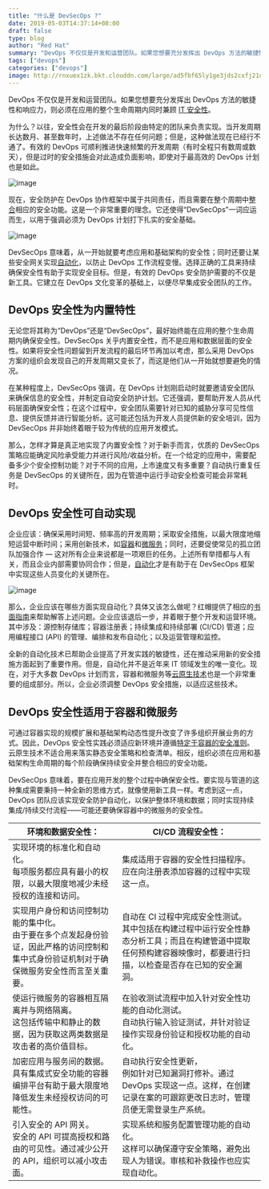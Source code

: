 ```yaml
---
title: "什么是 DevSecOps ?"
date: 2019-05-03T14:37:14+08:00
draft: false
type: blog
author: "Red Hat"
summary: "DevOps 不仅仅是开发和运营团队。如果您想要充分发挥出 DevOps 方法的敏捷性和响应力，则必须在应用的整个生命周期内同时兼顾 IT 安全性。"
tags: ["devops"]
categories: ["devops"]
image: http://rnxuex1zk.bkt.clouddn.com/large/ad5fbf65ly1ge3jds2cxfj21qi15owio.jpg
---
```

DevOps 不仅仅是开发和运营团队。如果您想要充分发挥出 DevOps 方法的敏捷性和响应力，则必须在应用的整个生命周期内同时兼顾 [IT 安全性](https://www.redhat.com/zh/topics/security)。

为什么？以往，安全性会在开发的最后阶段由特定的团队来负责实现。当开发周期长达数月、甚至数年时，上述做法不存在任何问题；但是，这种做法现在已经行不通了。有效的 DevOps 可顺利推进快速频繁的开发周期（有时全程只有数周或数天），但是过时的安全措施会对此造成负面影响，即使对于最高效的 DevOps 计划也是如此。

![image](http://rnxuex1zk.bkt.clouddn.com/large/ad5fbf65gy1g2o4h6asbfj20b9077q3d.jpg)

现在，安全防护在 DevOps 协作框架中属于共同责任，而且需要在整个周期中[整合](https://www.redhat.com/zh/challenges/integration)相应的安全功能。这是一个非常重要的理念。它还使得“DevSecOps”一词应运而生，以用于强调必须为 DevOps 计划打下扎实的安全基础。

![image](http://rnxuex1zk.bkt.clouddn.com/large/ad5fbf65gy1g2o4i7spd6j20b908k0t7.jpg)

DevSecOps 意味着，从一开始就要考虑应用和基础架构的安全性；同时还要让某些安全网关实现[自动化](https://www.redhat.com/zh/topics/automation)，以防止 DevOps 工作流程变慢。选择正确的工具来持续确保安全性有助于实现安全目标。但是，有效的 DevOps 安全防护需要的不仅是新工具。它建立在 DevOps 文化变革的基础上，以便尽早集成安全团队的工作。

## DevOps 安全性为内置特性

无论您将其称为“DevOps”还是“DevSecOps”，最好始终能在应用的整个生命周期内确保安全性。DevSecOps 关乎内置安全性，而不是应用和数据层面的安全性。如果将安全性问题留到开发流程的最后环节再加以考虑，那么采用 DevOps 方案的组织会发现自己的开发周期又变长了，而这是他们从一开始就想要避免的情况。

在某种程度上，DevSecOps 强调，在 DevOps 计划刚启动时就要邀请安全团队来确保信息的安全性，并制定自动安全防护计划。它还强调，要帮助开发人员从代码层面确保安全性；在这个过程中，安全团队需要针对已知的威胁分享可见性信息、提供反馈并进行智能分析。这可能还包括为开发人员提供新的安全培训，因为 DevSecOps 并非始终着眼于较为传统的应用开发模式。

那么，怎样才算是真正地实现了内置安全性？对于新手而言，优质的 DevSecOps 策略应能确定风险承受能力并进行风险/收益分析。在一个给定的应用中，需要配备多少个安全控制功能？对于不同的应用，上市速度又有多重要？自动执行重复任务是 DevSecOps 的关键所在，因为在管道中运行手动安全检查可能会非常耗时。

## DevOps 安全性可自动实现

企业应该：确保采用时间短、频率高的开发周期；采取安全措施，以最大限度地缩短运营中断时间；采用创新技术，如[容器](https://www.redhat.com/zh/topics/containers)和[微服务](https://www.redhat.com/zh/topics/microservices)；同时，还要促使常见的孤立团队加强合作 — 这对所有企业来说都是一项艰巨的任务。上述所有举措都与人有关，而且企业内部需要协同合作；但是，[自动化](https://www.redhat.com/zh/topics/automation/whats-it-automation)才是有助于在 DevSecOps 框架中实现这些人员变化的关键所在。

![image](http://rnxuex1zk.bkt.clouddn.com/large/ad5fbf65gy1g2o4kwhrauj20f9065aao.jpg)

那么，企业应该在哪些方面实现自动化？具体又该怎么做呢？红帽提供了相应的[书面指南](https://itrevolution.com/book/devops-and-audit/)来帮助解答上述问题。企业应该退后一步，并着眼于整个开发和运营环境。其中涉及：源控制存储库；容器注册表；持续集成和持续部署 (CI/CD) 管道；应用编程接口 (API) 的管理、编排和发布自动化；以及运营管理和监控。

全新的自动化技术已帮助企业提高了开发实践的敏捷性，还在推动采用新的安全措施方面起到了重要作用。但是，自动化并不是近年来 IT 领域发生的唯一变化。现在，对于大多数 DevOps 计划而言，容器和微服务等[云原生技术](https://www.redhat.com/zh/challenges/cloud-infrastructure)也是一个非常重要的组成部分。所以，企业必须调整 DevOps 安全措施，以适应这些技术。

## DevOps 安全性适用于容器和微服务

可通过容器实现的规模扩展和基础架构动态性提升改变了许多组织开展业务的方式。因此，DevOps 安全性实践必须适应新环境并遵循[特定于容器的安全准则](https://csrc.nist.gov/publications/detail/nistir/8176/final)。云原生技术不适合用来落实静态安全策略和检查清单。相反，组织必须在应用和基础架构生命周期的每个阶段确保持续安全并整合相应的安全功能。

DevSecOps 意味着，要在应用开发的整个过程中确保安全性。要实现与管道的这种集成需要秉持一种全新的思维方式，就像使用新工具一样。考虑到这一点，DevOps 团队应该实现安全防护自动化，以保护整体环境和数据；同时实现持续集成/持续交付流程——可能还要确保容器中的微服务的安全性。

| 环境和数据安全性： | CI/CD 流程安全性： |
| --- | --- |
| 实现环境的标准化和自动化。<br>每项服务都应具有最小的权限，以最大限度地减少未经授权的连接和访问。 | 集成适用于容器的安全性扫描程序。<br>应在向注册表添加容器的过程中实现这一点。 |
| 实现用户身份和访问控制功能的集中化。<br>由于要在多个点发起身份验证，因此严格的访问控制和集中式身份验证机制对于确保微服务安全性而言至关重要。 | 自动在 CI 过程中完成安全性测试。<br>其中包括在构建过程中运行安全性静态分析工具；而且在构建管道中提取任何预构建容器映像时，都要进行扫描，以检查是否存在已知的安全漏洞。 |
| 使运行微服务的容器相互隔离并与网络隔离。<br>这包括传输中和静止的数据，因为获取这两类数据是攻击者的高价值目标。 | 在验收测试流程中加入针对安全性功能的自动化测试。<br>自动执行输入验证测试，并针对验证操作实现身份验证和授权功能的自动化。 |
| 加密应用与服务间的数据。<br>具有集成式安全功能的容器编排平台有助于最大限度地降低发生未经授权访问的可能性。 | 自动执行安全性更新，<br>例如针对已知漏洞打修补。通过 DevOps 实现这一点。这样，在创建记录在案的可跟踪更改日志时，管理员便无需登录生产系统。 |
| 引入安全的 API 网关。<br>安全的 API 可提高授权和路由的可见性。通过减少公开的 API，组织可以减小攻击面。 | 实现系统和服务配置管理功能的自动化。<br>这样可以确保遵守安全策略，避免出现人为错误。审核和补救操作也应实现自动化。 |